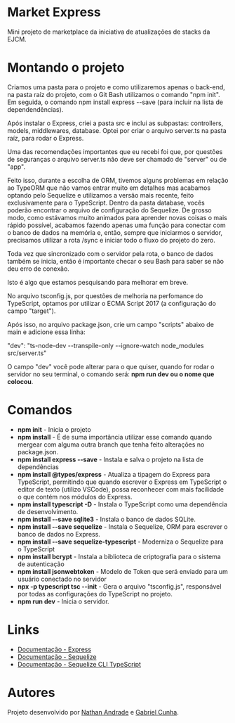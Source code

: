 # Market Express
Mini projeto de marketplace da iniciativa de atualizações de stacks da EJCM.

# Montando o projeto
Criamos uma pasta para o projeto e como utilizaremos apenas o back-end, na pasta raíz do projeto, com o Git Bash utilizamos o comando "npm init". 
Em seguida, o comando npm install express --save (para incluir na lista de dependendências). 

Após instalar o Express, criei a pasta src e inclui as subpastas: controllers, models, middlewares, database. Optei por criar o arquivo server.ts na pasta raíz, 
para rodar o Express.

Uma das recomendações importantes que eu recebi foi que, por questões de seguranças o arquivo server.ts não deve ser chamado de "server" ou de "app".

Feito isso, durante a escolha de ORM, tivemos alguns problemas em relação ao TypeORM que não vamos entrar muito em detalhes mas acabamos optando pelo Sequelize e utilizamos 
a versão mais recente, feito exclusivamente para o TypeScript. Dentro da pasta database, vocês poderão encontrar o arquivo de configuração do Sequelize. 
De grosso modo, como estávamos muito animados para aprender novas coisas o mais rápido possível, acabamos fazendo apenas uma função para conectar com o banco de dados na memória
e, então, sempre que iniciarmos o servidor, precisamos utilizar a rota /sync e iniciar todo o fluxo do projeto do zero.

Toda vez que sincronizado com o servidor pela rota, o banco de dados também se inicia, então é importante checar o seu Bash para saber se não deu erro de conexão.

Isto é algo que estamos pesquisando para melhorar em breve.

No arquivo tsconfig.js, por questões de melhoria na perfomance do TypeScript, optamos por utilizar o ECMA Script 2017 (a configuração do campo "target").

Após isso, no arquivo package.json, crie um campo "scripts" abaixo de main e adicione essa linha:

"dev": "ts-node-dev --transpile-only --ignore-watch node_modules src/server.ts"

O campo "dev" você pode alterar para o que quiser, quando for rodar o servidor no seu terminal, o comando será: **npm run dev ou o nome que colocou**.



# Comandos
- **npm init** - Inicia o projeto
- **npm install** - É de suma importância utilizar esse comando quando mergear com alguma outra branch que tenha feito alterações no package.json.
- **npm install express --save** - Instala e salva o projeto na lista de dependências
- **npm install @types/express** - Atualiza a tipagem do Express para TypeScript, permitindo que quando escrever o Express em TypeScript o editor de texto (utilizo VSCode),
possa reconhecer com mais facilidade o que contém nos módulos do Express.
- **npm install typescript -D** - Instala o TypeScript como uma dependência de desenvolvimento.
- **npm install --save sqlite3** - Instala o banco de dados SQLite.
- **npm install --save sequelize** - Instala o Sequelize, ORM para escrever o banco de dados no Express.
- **npm install --save sequelize-typescript** - Moderniza o Sequelize para o TypeScript
- **npm install bcrypt** - Instala a biblioteca de criptografia para o sistema de autenticação
- **npm install jsonwebtoken** - Modelo de Token que será enviado para um usuário conectado no servidor
- **npx -p typescript tsc --init** - Gera o arquivo "tsconfig.js", responsável por todas as configurações do TypeScript no projeto.
- **npm run dev** - Inicia o servidor.


# Links
- [Documentação - Express](https://expressjs.com)
- [Documentação - Sequelize](https://sequelize.org/master/manual/getting-started.html)
- [Documentação - Sequelize CLI TypeScript](https://www.npmjs.com/package/sequelize-cli-typescript)

# Autores
Projeto desenvolvido por [Nathan Andrade](https://github.com/andradenathan) e [Gabriel Cunha](https://github.com/GabrielCunha105).



